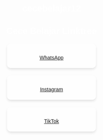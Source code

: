 # cecebelajar12
<!DOCTYPE html>
<html lang="en">
<head>
<meta charset="UTF-8">
<meta name="viewport" content="width=device-width, initial-scale=1.0">
<title>Cece Belajar</title>
<link rel="stylesheet" href="https://cdnjs.cloudflare.com/ajax/libs/font-awesome/5.15.3/css/all.min.css">
<style>
    body {
        font-family: Arial, sans-serif;
        background: url('cece1.jpg');
        background-size: cover;
        background-repeat: no-repeat;
        text-align: center;
        padding: 20px;
    }
    h1 {
        color: #fff;
        font-size: 24px;
        margin-bottom: 20px;
    }
    .link {
        display: block;
        margin: 20px auto;
        padding: 20px;
        background-color: rgba(255, 255, 255, 0.8);
        border-radius: 10px;
        box-shadow: 0 4px 6px rgba(0, 0, 0, 0.1);
        text-decoration: none;
        color: #333;
        width: 200px;
    }
    .link:hover {
        transform: translateY(-5px);
    }
    .icon {
        font-size: 24px;
        margin-bottom: 10px;
    }
</style>
</head>
<body>
    <h1>Cece Belajar Linktree</h1>
    <div class="link">
        <div class="icon"><i class="fab fa-whatsapp"></i></div>
        <a href="https://wa.me/明天再写 先注册" target="_blank">WhatsApp</a>
    </div>
    <div class="link">
        <div class="icon"><i class="fab fa-instagram"></i></div>
        <a href="https://www.instagram.com/cecebelajar" target="_blank">Instagram</a>
    </div>
    <div class="link">
        <div class="icon"><i class="fab fa-tiktok"></i></div>
        <a href="https://www.tiktok.com/@cece.belajar" target="_blank">TikTok</a>
    </div>
</body>
</html>